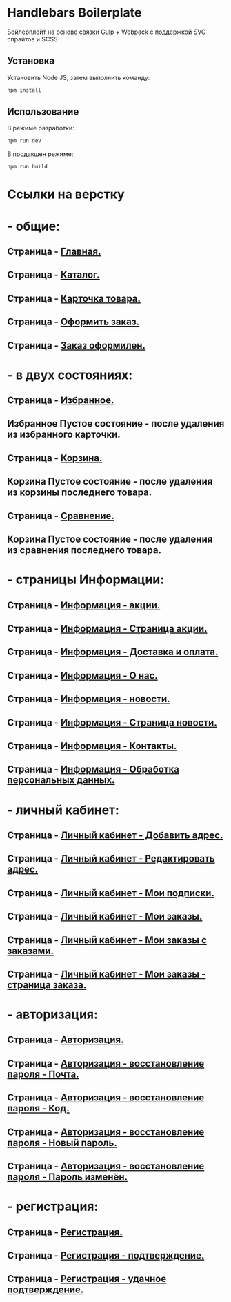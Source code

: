 # Handlebars Boilerplate

Бойлерплейт на основе связки Gulp + Webpack с поддержкой SVG спрайтов и SCSS

## Установка

Установить Node JS, затем выполнить команду:

```bash
npm install
```

## Использование

В режиме разработки:

```bash
npm run dev
```
В продакшен режиме:

```bash
npm run build
```

# Ссылки на верстку

# - общие:
## Страница - [Главная.](https://eduardoalparov.github.io/tire-store/)
## Страница - [Каталог.](https://eduardoalparov.github.io/tire-store/catalog.html)
## Страница - [Карточка товара.](https://eduardoalparov.github.io/tire-store/product.html)

## Страница - [Оформить заказ.](https://eduardoalparov.github.io/tire-store/order-placing.html)
## Страница - [Заказ оформилен.](https://eduardoalparov.github.io/tire-store/order-placing-ready.html)

# - в двух состояниях:
## Страница - [Избранное.](https://eduardoalparov.github.io/tire-store/favorites.html)
## Избранное Пустое состояние - после удаления из избранного карточки.
## Страница - [Корзина.](https://eduardoalparov.github.io/tire-store/cart.html)
## Корзина Пустое состояние - после удаления из корзины последнего товара.
## Страница - [Сравнение.](https://eduardoalparov.github.io/tire-store/comparison.html)
## Корзина Пустое состояние - после удаления из сравнения последнего товара.

# - страницы Информации:
## Страница - [Информация - акции.](https://eduardoalparov.github.io/tire-store/info-promo.html)
## Страница - [Информация - Страница акции.](https://eduardoalparov.github.io/tire-store/info-promo-item.html)
## Страница - [Информация - Доставка и оплата.](https://eduardoalparov.github.io/tire-store/info-delivery.html)
## Страница - [Информация - O нас.](https://eduardoalparov.github.io/tire-store/info-about.html)
## Страница - [Информация - новости.](https://eduardoalparov.github.io/tire-store/info-news.html)
## Страница - [Информация - Страница новости.](https://eduardoalparov.github.io/tire-store/info-news-item.html)
## Страница - [Информация - Контакты.](https://eduardoalparov.github.io/tire-store/info-contacts.html)
## Страница - [Информация - Oбработка персональных данных.](https://eduardoalparov.github.io/tire-store/info-policy.html)

# - личный кабинет:
## Страница - [Личный кабинет - Добавить адрес.](https://eduardoalparov.github.io/tire-store/account-profile.html)
## Страница - [Личный кабинет - Pедактировать адрес.](https://eduardoalparov.github.io/tire-store/account-profile-address.html)
## Страница - [Личный кабинет - Мои подписки.](https://eduardoalparov.github.io/tire-store/account-subscriptions.html)
## Страница - [Личный кабинет - Мои заказы.](https://eduardoalparov.github.io/tire-store/account-orders.html)
## Страница - [Личный кабинет - Мои заказы с заказами.](https://eduardoalparov.github.io/tire-store/account-orders-list.html)
## Страница - [Личный кабинет - Мои заказы - страница заказа.](https://eduardoalparov.github.io/tire-store/account-orders-item.html)

# - aвторизация:
## Страница - [Авторизация.](https://eduardoalparov.github.io/tire-store/auth-main.html)
## Страница - [Авторизация - восстановление пароля - Почта.](https://eduardoalparov.github.io/tire-store/auth-password-restore.html)
## Страница - [Авторизация - восстановление пароля - Код.](https://eduardoalparov.github.io/tire-store/auth-password-code.html)
## Страница - [Авторизация - восстановление пароля - Новый пароль.](https://eduardoalparov.github.io/tire-store/auth-password-new.html)
## Страница - [Авторизация - восстановление пароля - Пароль изменён.](https://eduardoalparov.github.io/tire-store/auth-password-success.html)

# - регистрация:
## Страница - [Регистрация.](https://eduardoalparov.github.io/tire-store/registration.html)
## Страница - [Регистрация - подтверждение.](https://eduardoalparov.github.io/tire-store/registration-confirm.html)
## Страница - [Регистрация - удачное подтверждение.](https://eduardoalparov.github.io/tire-store/registration-success.html)
